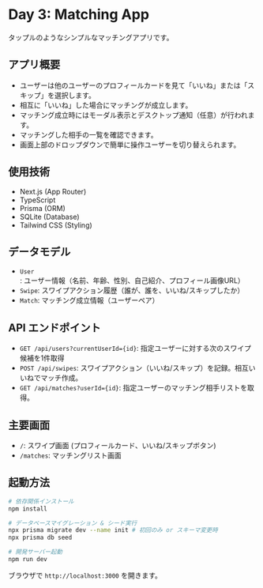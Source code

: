 # Day 3: Matching App

タップルのようなシンプルなマッチングアプリです。

## アプリ概要

- ユーザーは他のユーザーのプロフィールカードを見て「いいね」または「スキップ」を選択します。
- 相互に「いいね」した場合にマッチングが成立します。
- マッチング成立時にはモーダル表示とデスクトップ通知（任意）が行われます。
- マッチングした相手の一覧を確認できます。
- 画面上部のドロップダウンで簡単に操作ユーザーを切り替えられます。

## 使用技術

- Next.js (App Router)
- TypeScript
- Prisma (ORM)
- SQLite (Database)
- Tailwind CSS (Styling)

## データモデル

- `User`: ユーザー情報（名前、年齢、性別、自己紹介、プロフィール画像URL）
- `Swipe`: スワイプアクション履歴（誰が、誰を、いいね/スキップしたか）
- `Match`: マッチング成立情報（ユーザーペア）

## API エンドポイント

- `GET /api/users?currentUserId={id}`: 指定ユーザーに対する次のスワイプ候補を1件取得
- `POST /api/swipes`: スワイプアクション（いいね/スキップ）を記録。相互いいねでマッチ作成。
- `GET /api/matches?userId={id}`: 指定ユーザーのマッチング相手リストを取得。

## 主要画面

- `/`: スワイプ画面 (プロフィールカード、いいね/スキップボタン)
- `/matches`: マッチングリスト画面

## 起動方法

```bash
# 依存関係インストール
npm install

# データベースマイグレーション & シード実行
npx prisma migrate dev --name init # 初回のみ or スキーマ変更時
npx prisma db seed

# 開発サーバー起動
npm run dev
```

ブラウザで `http://localhost:3000` を開きます。 
